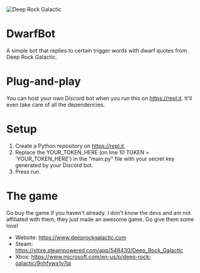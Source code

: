 ![Deep Rock Galactic](https://pcbuildsonabudget.com/wp-content/uploads/2019/02/Deep-Rock-Galactic-Banner.jpg)

# DwarfBot
 A simple bot that replies to certain trigger words with dwarf quotes from Deep Rock Galactic.

# Plug-and-play
 You can host your own Discord bot when you run this on https://repl.it. It'll even take care of all the dependencies.
 
# Setup
 1. Create a Python repository on https://repl.it.
 2. Replace the YOUR_TOKEN_HERE (on line 10 TOKEN = 'YOUR_TOKEN_HERE') in the "main.py" file with your secret key generated by your Discord bot.
 3. Press run.

# The game
 Go buy the game if you haven't already. I don't know the devs and am not affiliated with them, they just made an awesome game. Go give them some love!
 * Website: https://www.deeprockgalactic.com
 * Steam: https://store.steampowered.com/app/548430/Deep_Rock_Galactic
 * Xbox: https://www.microsoft.com/en-us/p/deep-rock-galactic/9nhfvwx1v7qj
